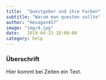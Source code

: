 ```yaml
---
title:  "Questgeber und ihre Farben"
subtitle: "Warum man questen sollte"
author: "Hexagon457"
image: "img/d.jpg"
date:   2019-04-23 18:00:00
category: help
---
```


### Überschrift
Hier kommt bei Zeiten ein Text.